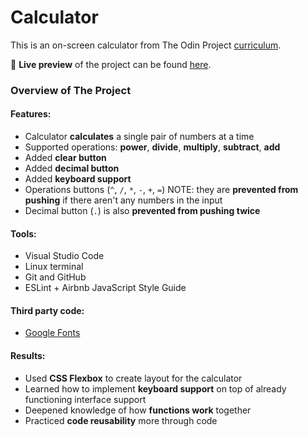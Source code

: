 # Calculator
  This is an on-screen calculator from The Odin Project [curriculum](https://www.theodinproject.com/paths/foundations/courses/foundations/lessons/calculator).

🔗 **Live preview** of the project can be found [here](https://jamlambcode.github.io/Calculator/).

### Overview of The Project
#### **Features:**
* Calculator **calculates** a single pair of numbers at a time
* Supported operations: **power**, **divide**, **multiply**, **subtract**, **add** 
* Added **clear button**
* Added **decimal button**
* Added **keyboard support**
* Operations buttons (`^`, `/`, `*`, `-`, `+`, `=`) NOTE: they are **prevented from pushing** if there aren't any numbers in the input
* Decimal button (`.`) is also **prevented from pushing twice**

#### **Tools:**
* Visual Studio Code
* Linux terminal
* Git and GitHub
* ESLint + Airbnb JavaScript Style Guide

#### **Third party code:**
* [Google Fonts](https://fonts.google.com/)

#### **Results:**
* Used **CSS Flexbox** to create layout for the calculator
* Learned how to implement **keyboard support** on top of already functioning interface support
* Deepened knowledge of how **functions work** together
* Practiced **code reusability** more through code